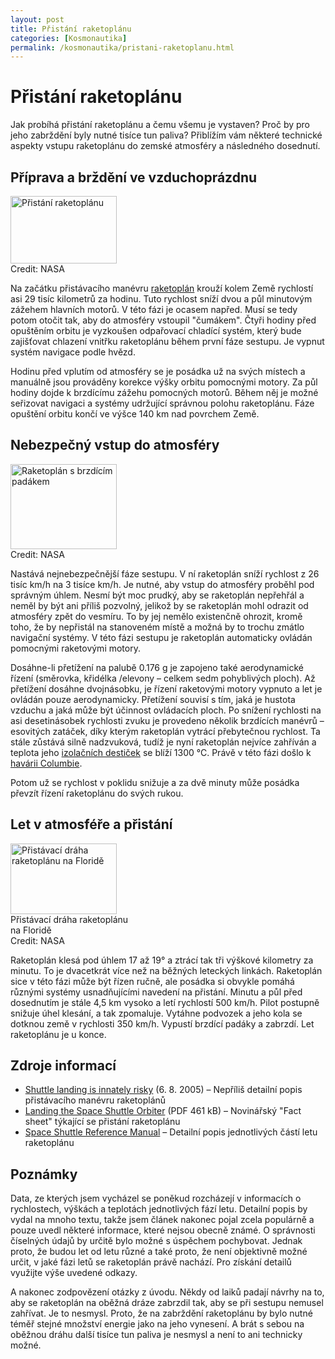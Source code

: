 ```yaml
---
layout: post
title: Přistání raketoplánu
categories: [Kosmonautika]
permalink: /kosmonautika/pristani-raketoplanu.html
---
```

# Přistání raketoplánu

Jak probíhá přistání raketoplánu a čemu všemu je vystaven? Proč by pro jeho zabrždění byly nutné tisíce tun paliva? Přiblížím vám některé technické aspekty vstupu raketoplánu do zemské atmosféry a následného dosednutí.

## Příprava a brždění ve vzduchoprázdnu

<div class="obry"><div class="leftbox"><img alt="Přistání raketoplánu" height="108" src="http://www.techblog.cz/images/raketoplan-pristani.jpg" width="170"/></div>Credit: NASA</div> 

Na začátku přistávacího manévru [raketoplán](http://www.techblog.cz/kosmonautika/raketoplan-prezije-tepelna-izolace-vydrzi.html) krouží kolem Země rychlostí asi 29 tisíc kilometrů za hodinu. Tuto rychlost sníží dvou a půl minutovým zážehem hlavních motorů. V této fázi je ocasem napřed. Musí se tedy potom otočit tak, aby do atmosféry vstoupil "čumákem". Čtyři hodiny před opuštěním orbitu je vyzkoušen odpařovací chladící systém, který bude zajišťovat chlazení vnitřku raketoplánu během první fáze sestupu. Je vypnut systém navigace podle hvězd.

Hodinu před vplutím od atmosféry se je posádka už na svých místech a manuálně jsou prováděny korekce výšky orbitu pomocnými motory. Za půl hodiny dojde k brzdícímu zážehu pomocných motorů. Během něj je možné seřizovat navigaci a systémy udržující správnou polohu raketoplánu. Fáze opuštění orbitu končí ve výšce 140 km nad povrchem Země.

## Nebezpečný vstup do atmosféry

<div class="obry"><div class="leftbox"><img alt="Raketoplán s brzdícím padákem" height="136" src="http://www.techblog.cz/images/padak-brzdi-raketoplan.jpg" width="170"/></div>Credit: NASA</div> 

Nastává nejnebezpečnější fáze sestupu. V ní raketoplán sníží rychlost z 26 tisíc km/h na 3 tisíce km/h. Je nutné, aby vstup do atmosféry proběhl pod správným úhlem. Nesmí být moc prudký, aby se raketoplán nepřehřál a neměl by být ani příliš pozvolný, jelikož by se raketoplán mohl odrazit od atmosféry zpět do vesmíru. To by jej nemělo existenčně ohrozit, kromě toho, že by nepřistál na stanoveném místě a možná by to trochu zmátlo navigační systémy. V této fázi sestupu je raketoplán automaticky ovládán pomocnými raketovými motory.

Dosáhne-li přetížení na palubě 0.176 g je zapojeno také aerodynamické řízení (směrovka, křidélka /elevony – celkem sedm pohyblivých ploch). Až přetížení dosáhne dvojnásobku, je řízení raketovými motory vypnuto a let je ovládán pouze aerodynamicky. Přetížení souvisí s tím, jaká je hustota vzduchu a jaká může být účinnost ovládacích ploch. Po snížení rychlosti na asi desetinásobek rychlosti zvuku je provedeno několik brzdících manévrů – esovitých zatáček, díky kterým raketoplán vytrácí přebytečnou rychlost. Ta stále zůstává silně nadzvuková, tudíž je nyní raketoplán nejvíce zahříván a teplota jeho [izolačních destiček](http://www.techblog.cz/kosmonautika/izolace-raketoplanu-zachranuje-zivoty.html) se blíží 1300 °C. Právě v této fázi došlo k [havárii Columbie](http://www.techblog.cz/kosmonautika/co-se-delo-poslednich-32-sekund-na-columbii.html).

Potom už se rychlost v poklidu snižuje a za dvě minuty může posádka převzít řízení raketoplánu do svých rukou.

## Let v atmosféře a přistání

<div class="obry"><div class="leftbox"><img alt="Přistávací dráha raketoplánu na Floridě" height="113" src="http://www.techblog.cz/images/pristavaci-draha-raketoplanu.jpg" width="170"/></div>Přistávací dráha raketoplánu<br/>na Floridě<br/>Credit: NASA</div> 

Raketoplán klesá pod úhlem 17 až 19° a ztrácí tak tři výškové kilometry za minutu. To je dvacetkrát více než na běžných leteckých linkách. Raketoplán sice v této fázi může být řízen ručně, ale posádka si obvykle pomáhá různými systémy usnadňujícími navedení na přistání. Minutu a půl před dosednutím je stále 4,5 km vysoko a letí rychlostí 500 km/h. Pilot postupně snižuje úhel klesání, a tak zpomaluje. Vytáhne podvozek a jeho kola se dotknou země v rychlosti 350 km/h. Vypustí brzdící padáky a zabrzdí. Let raketoplánu je u konce.

## Zdroje informací

  * [Shuttle landing is innately risky](http://news.yahoo.com/news?tmpl=story&u=/afp/20050806/sc_afp/usspaceshuttlereentry) (6. 8. 2005) – Nepříliš detailní popis přistávacího manévru raketoplánů
  * [Landing the Space Shuttle Orbiter](http://www-pao.ksc.nasa.gov/kscpao/nasafact/pdf/LandingSS-2005.pdf) (PDF 461 kB) – Novinářský "Fact sheet" týkající se přistání raketoplánu
  * [Space Shuttle Reference Manual](http://www.spaceflight.nasa.gov/shuttle/reference/shutref/events/) – Detailní popis jednotlivých částí letu raketoplánu



## Poznámky

Data, ze kterých jsem vycházel se poněkud rozcházejí v informacích o rychlostech, výškách a teplotách jednotlivých fází letu. Detailní popis by vydal na mnoho textu, takže jsem článek nakonec pojal zcela populárně a pouze uvedl některé informace, které nejsou obecně známé. O správnosti číselných údajů by určitě bylo možné s úspěchem pochybovat. Jednak proto, že budou let od letu různé a také proto, že není objektivně možné určit, v jaké fázi letů se raketoplán právě nachází. Pro získání detailů využijte výše uvedené odkazy.

A nakonec zodpovězení otázky z úvodu. Někdy od laiků padají návrhy na to, aby se raketoplán na oběžná dráze zabrzdil tak, aby se při sestupu nemusel zahřívat. Je to nesmysl. Proto, že na zabrždění raketoplánu by bylo nutné téměř stejné množství energie jako na jeho vynesení. A brát s sebou na oběžnou dráhu další tisíce tun paliva je nesmysl a není to ani technicky možné.

